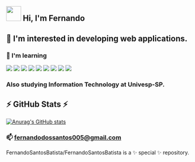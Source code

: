 ## <img src="https://camo.githubusercontent.com/e8e7b06ecf583bc040eb60e44eb5b8e0ecc5421320a92929ce21522dbc34c891/68747470733a2f2f6d656469612e67697068792e636f6d2f6d656469612f6876524a434c467a6361737252346961377a2f67697068792e676966" height="40" /> Hi, I'm Fernando
## 👀 I'm interested in developing web applications.
### 🌱 I'm learning 

<img src="https://img.shields.io/badge/JavaScript-323330?style=for-the-badge&logo=javascript&logoColor=F7DF1E" /> <img src="https://img.shields.io/badge/Node.js-339933?style=for-the-badge&logo=nodedotjs&logoColor=white"/> <img src="https://img.shields.io/badge/Python-FFD43B?style=for-the-badge&logo=python&logoColor=blue"/> <img src="https://img.shields.io/badge/Django-092E20?style=for-the-badge&logo=django&logoColor=green"/> <img src="https://img.shields.io/badge/Bootstrap-563D7C?style=for-the-badge&logo=bootstrap&logoColor=white"/> <img src="https://img.shields.io/badge/HTML5-E34F26?style=for-the-badge&logo=html5&logoColor=white"/> <img src="https://img.shields.io/badge/CSS3-1572B6?style=for-the-badge&logo=css3&logoColor=white"/> <img src="https://img.shields.io/badge/Vue.js-35495E?style=for-the-badge&logo=vuedotjs&logoColor=4FC08D"/> <img src="https://img.shields.io/badge/Heroku-430098?style=for-the-badge&logo=heroku&logoColor=white"/> 

### Also studying Information Technology at Univesp-SP.

## ⚡ GitHub Stats ⚡

[![Anurag's GitHub stats](https://github-readme-stats.vercel.app/api?username=FernandoSantosBatista&show_icons=true&theme=radical)](https://github.com/FernandoSantosBatista/github-readme-stats)

### 📫 fernandodossantos005@gmail.com


FernandoSantosBatista/FernandoSantosBatista is a ✨ special ✨ repository.
